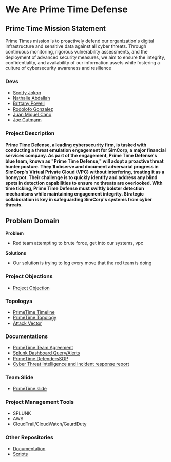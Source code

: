 # We Are Prime Time Defense



## Prime Time Mission Statement
Prime Times mission is to proactively defend our organization's digital infrastructure and sensitive data against all cyber threats. Through continuous monitoring, rigorous vulnerability assessments, and the deployment of advanced security measures, we aim to ensure the integrity, confidentiality, and availability of our information assets while fostering a culture of cybersecurity awareness and resilience

### Devs

- [Scotty Jokon](https://www.linkedin.com/in/scottyjokon/)
- [Nathalie Abdallah](https://www.linkedin.com/in/nataliabdallah/)
- [Brittany Powell](https://www.linkedin.com/in/brittanyjohnson1404/)
- [Rodolofo Gonzalez](https://www.linkedin.com/in/rgonzo1355/)
- [Juan Miguel Cano](https://www.linkedin.com/in/juan-cano-3021578/)
- [Joe Gutmann](https://www.linkedin.com/in/joegutmann/)


### Project Description
**Prime Time Defense, a leading cybersecurity firm, is tasked with conducting a threat emulation engagement for SimCorp, a major financial services company. As part of the engagement, Prime Time Defense's blue team, known as "Prime Time Defense," will adopt a proactive threat hunter posture. They'll observe and document adversarial progress in SimCorp's Virtual Private Cloud (VPC) without interfering, treating it as a honeypot. Their challenge is to quickly identify and address any blind spots in detection capabilities to ensure no threats are overlooked. With time ticking, Prime Time Defense must swiftly bolster detection mechanisms while maintaining engagement integrity. Strategic collaboration is key in safeguarding SimCorp's systems from cyber threats.**

## Problem Domain
**Problem**
- Red team attempting to brute force, get into our systems, vpc
  
**Solutions**
  - Our solution is trying to log every move that the red team is doing

### Project Objections
- [Project Objection](PrimeTime-Objectives.md)

### Topologys
- [PrimeTime Timeline](https://github.com/PRIME-TIME-Defense/Documentations/blob/main/TimeLine.pdf)
- [PrimeTime Topology](https://github.com/PRIME-TIME-Defense/Documentations/blob/main/PRIMETIME-TOPO.pdf)
- [Attack Vector](https://github.com/PRIME-TIME-Defense/Documentations/blob/main/Attack_Vectors.pdf)

### Documentations
- [PrimeTime Team Agreement](https://github.com/PRIME-TIME-Defense/Documentations/blob/main/PT%20TEAM%20AGREEMENT.pdf)
- [Splunk Dashboard Query/Alerts](https://github.com/PRIME-TIME-Defense/Documentations/blob/main/Splunk%20Dashboard%20Query%20%26%20Alert.pdf)
- [PrimeTime DefendersSOP](https://github.com/PRIME-TIME-Defense/Documentations/blob/main/PRIME%20TIME%20Defenders%20SOP.pdf)
- [Cyber Threat Intelligence and incident response report](https://github.com/PRIME-TIME-Defense/Documentations/blob/main/FINAL%20REPORT.pdf)



### Team Slide
- [PrimeTime slide](PRIMETIME-TOPO.pdf)

### Project Management Tools
- SPLUNK
- AWS
- CloudTrail/CloudWatch/GaurdDuty


### Other Repositories

- [Documentation](https://github.com/PRIME-TIME-Defense/Documentations)
- [Scripts](https://github.com/PRIME-TIME-Defense/Scripts)
